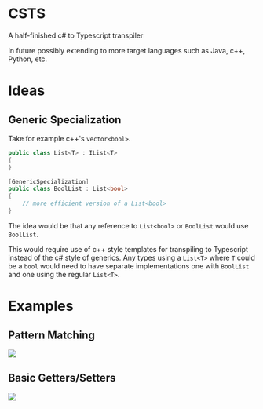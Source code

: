 # CSTS
A half-finished c# to Typescript transpiler

In future possibly extending to more target languages such as Java, c++, Python, etc.

# Ideas

## Generic Specialization

Take for example c++'s `vector<bool>`.
```csharp
public class List<T> : IList<T>
{
}

[GenericSpecialization]
public class BoolList : List<bool>
{
    // more efficient version of a List<bool>
}

```

The idea would be that any reference to `List<bool>` or `BoolList` would use `BoolList`.

This would require use of c++ style templates for transpiling to Typescript instead of the c# style of generics. Any types using a `List<T>` where `T` could be a `bool` would need to have separate implementations one with `BoolList` and one using the regular `List<T>`.

# Examples

## Pattern Matching
![](https://i.imgur.com/THl6mfh.png)

## Basic Getters/Setters
![](https://i.imgur.com/VQ9jv9h.png)
